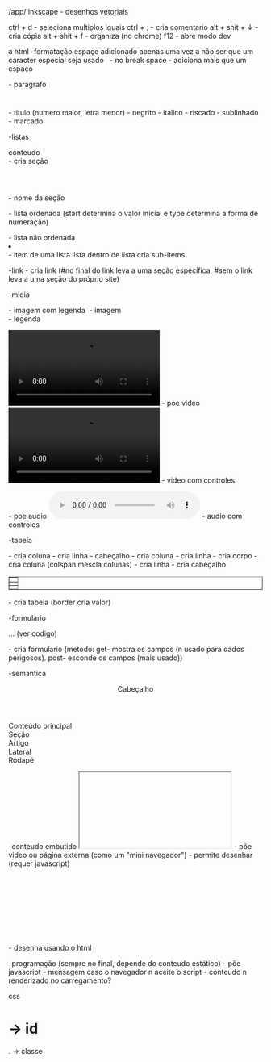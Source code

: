 /app/ inkscape - desenhos vetoriais

ctrl + d - seleciona multiplos iguais
ctrl + ; - cria comentario
alt + shit + ↓ - cria cópia
alt + shit + f - organiza
(no chrome) f12 - abre modo dev

a
html
  -formatação
  espaço adicionado apenas uma vez a não ser que um caracter especial seja usado
  &nbsp; - no break space - adiciona mais que um espaço
  <p> </p> - paragrafo
  <h1>  </h1> - titulo (numero maior, letra menor)
  <b>  </b> - negrito
  <i>  </i> - italico
  <strike>  </strike> - riscado
  <u>  </u> - sublinhado
  <mark>  </mark> - marcado

  -listas
  <section id="salami"> conteudo </section> - cria seção
  <header> </header> - nome da seção
  <ol start="valor_inicial" type="tipo">  </ol> - lista ordenada (start determina o valor inicial e type determina a forma de numeração)
  <ul>  </ul> - lista não ordenada
  <li>  </li> - item de uma lista
  lista dentro de lista cria sub-items

  -link
  <a href="link">  </a> - cria link (#no final do link leva a uma seção específica, #sem o link leva a uma seção do próprio site)

  -midia
  <figure>  </figure> - imagem com legenda
  <img> - imagem
  <figcaption> </figcaption> - legenda

  <video src="link">  </video> - poe video
  <video controls> <source src="link"> </video> - video com controles

  <audio src="link">  </audio> - poe audio
  <audio controls> <source src="link" type="tipo"> </audio> - audio com controles

  -tabela
  <table border="valor">
    <thead> 
      <tr> 
        <th></th> - cria coluna
      </tr> - cria linha
    </thead> - cabeçalho
    <tbody>
        <tr>
            <td></td> - cria coluna
        </tr> - cria linha
    </tbody> - cria corpo
    <tfoot>
        <tr>
            <td colspan="valor"></td> - cria coluna (colspan mescla colunas)
        </tr> - cria linha
    </tfoot> - cria cabeçalho
  </table> - cria tabela (border cria valor)

  -formulario
  <form action="link to server" method="metodo">    
    ... (ver codigo)
  </form> - cria formulario (metodo: get- mostra os campos (n usado para dados perigosos). post- esconde os campos (mais usado))

  -semantica
    <header>Cabeçalho</header>
    <main>Conteúdo principal</main>
    <section>Seção</section>
    <article>Artigo</article>
    <aside>Lateral</aside>
    <footer>Rodapé</footer>

  -conteudo embutido
    <iframe></iframe> - põe video ou página externa (como um "mini navegador")
    <canvas></canvas> - permite desenhar (requer javascript)
    <svg width="" height=""> parametros </svg> - desenha usando o html

  -programação (sempre no final, depende do conteudo estático)
    <script>  </script> - põe javascript
    <noscript>  </noscript> - mensagem caso o navegador n aceite o script
    <template>
      <p>  </p>
    </template> - conteudo n renderizado no carregamento?
  
css 
  # -> id
  . -> classe